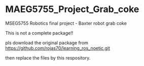 # MAEG5755_Project_Grab_coke
MSEG5755 Robotics final project - Baxter robot grab coke

This is not a complete package!!

pls download the original package from https://github.com/rojas70/learning_ros_noetic.git

then replace the files by this respository.
